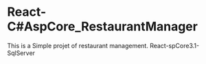 # React-C#AspCore_RestaurantManager
This is a Simple projet of restaurant management. React-spCore3.1-SqlServer
